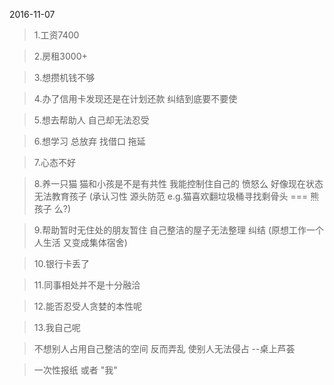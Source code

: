 2016-11-07
>1.工资7400

>2.房租3000+

>3.想攒机钱不够

>4.办了信用卡发现还是在计划还款 纠结到底要不要使

>5.想去帮助人 自己却无法忍受

>6.想学习 总放弃 找借口 拖延

>7.心态不好

>8.养一只猫 猫和小孩是不是有共性 我能控制住自己的 愤怒么 好像现在状态 无法教育孩子 (承认习性 源头防范 e.g.猫喜欢翻垃圾桶寻找剩骨头 === 熊孩子 么?)

>9.帮助暂时无住处的朋友暂住 自己整洁的屋子无法整理 纠结 (原想工作一个人生活 又变成集体宿舍)

>10.银行卡丢了 

>11.同事相处并不是十分融洽

>12.能否忍受人贪婪的本性呢

>13.我自己呢

>不想别人占用自己整洁的空间 反而弄乱 使别人无法侵占 --桌上芦荟

>一次性报纸 或者 "我"
